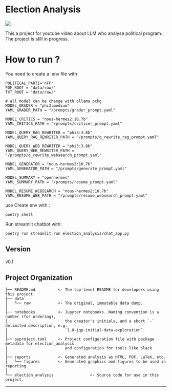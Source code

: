 # Election Analysis

<a target="_blank" href="https://cookiecutter-data-science.drivendata.org/">
    <img src="https://img.shields.io/badge/CCDS-Project%20template-328F97?logo=cookiecutter" />
</a>

This a project for youtube video about LLM who analyse political program.
The project is still in progress.

# How to run ?
You need to create a .env file with 
```
POLITICAL_PARTI='nFP'
PDF_ROOT = "data/raw/"
TXT_ROOT = "data/raw/"

# all model can be change with ollama pckg
MODEL_GRADER = "phi3:medium" 
YAML_GRADER_PATH = "/prompts/grader_prompt.yaml"

MODEL_CRITICS = "nous-hermes2:10.7b"
YAML_CRITICS_PATH = "/prompts/criticer_prompt.yaml"

MODEL_QUERY_RAG_REWRITER = "phi3:3.8b"
YAML_QUERY_RAG_REWRITER_PATH = "/prompts/q_rewrite_rag_prompt.yaml"

MODEL_QUERY_WEB_REWRITER = "phi3:3.8b"
YAML_QUERY_WEB_REWRITER_PATH = "/prompts/q_rewrite_websearch_prompt.yaml"

MODEL_GENERATOR = "nous-hermes2:10.7b"
YAML_GENERATOR_PATH = "/prompts/generate_prompt.yaml"

MODEL_SUMMARY = "openhermes"
YAML_SUMMARY_PATH = "/prompts/resume_prompt.yaml"

MODEL_RESUME_WEBSEARCH = "nous-hermes2:10.7b"
YAML_RESUME_WEB_PATH = "/prompts/resume_websearch_prompt.yaml"
```

use 
Create env with : 
```
poetry shell 
```
Run streamlit chatbot with:
```
poetry run streamlit run election_analysis/chat_app.py
```

## Version
v0.1

## Project Organization

```
├── README.md          <- The top-level README for developers using this project.
├── data
│   └── raw            <- The original, immutable data dump.
│
├── notebooks          <- Jupyter notebooks. Naming convention is a number (for ordering),
│                         the creator's initials, and a short `-` delimited description, e.g.
│                         `1.0-jqp-initial-data-exploration`.
│
├── pyproject.toml     <- Project configuration file with package metadata for election_analysis
│                         and configuration for tools like black
│
├── reports            <- Generated analysis as HTML, PDF, LaTeX, etc.
│   └── figures        <- Generated graphics and figures to be used in reporting
│
└── election_analysis                <- Source code for use in this project.

```

--------

